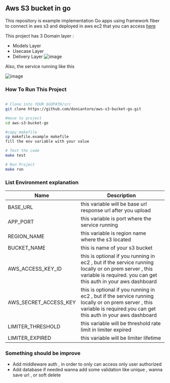 ## Aws S3 bucket in go

This repository is example implementation Go apps using framework fiber to connect in aws s3 and deployed in aws ec2 that you can access [here](http://ec2-52-221-193-145.ap-southeast-1.compute.amazonaws.com:8085/api/v1/docs)


This project has 3 Domain layer :

- Models Layer
- Usecase Layer
- Delivery Layer
![image](https://github.com/user-attachments/assets/ec39b7d2-5800-41bb-a681-566252072b41)

Also, the service running like this

![image](https://github.com/user-attachments/assets/78142a4a-9098-4027-95b1-8ebf8677f25d)


### How To Run This Project

```bash

# Clone into YOUR $GOPATH/src
git clone https://github.com/doniantoro/aws-s3-bucket-go.git

#move to project
cd aws-s3-bucket-go

#copy makefile
cp makefile.example makefile
fill the env variable with your value

# Test the code
make test

# Run Project
make run


```

### List Environment explanation

| Name                  | Description                                                                                                                                                            |
| --------------------- | ---------------------------------------------------------------------------------------------------------------------------------------------------------------------- |
| BASE_URL              | this variable will be base url response url after you upload                                                                                                           |
| APP_PORT              | this variable is port where the service running                                                                                                                        |
| REGION_NAME           | this variable is region name where the s3 located                                                                                                                      |
| BUCKET_NAME           | this is name of your s3 bucket                                                                                                                                         |
| AWS_ACCESS_KEY_ID     | this is optional if you running in ec2 , but if the service running locally or on prem server , this variable is required. you can get this auth in your aws dashboard |
| AWS_SECRET_ACCESS_KEY | this is optional if you running in ec2 , but if the service running locally or on prem server , this variable is required.you can get this auth in your aws dashboard  |
| LIMITER_THRESHOLD              | this variable will be threshold rate limit in limiter expired
| LIMITER_EXPIRED              | this variable will be limiter lifetime                  


### Something should be improve

- Add middleware auth , in order to only can access only user authorized
- Add database if needed wanna add some validation like unique , wanna save url , or soft delete
